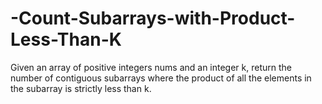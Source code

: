 # -Count-Subarrays-with-Product-Less-Than-K
Given an array of positive integers nums and an integer k, return the number of contiguous subarrays where the product of all the elements in the subarray is strictly less than k.
